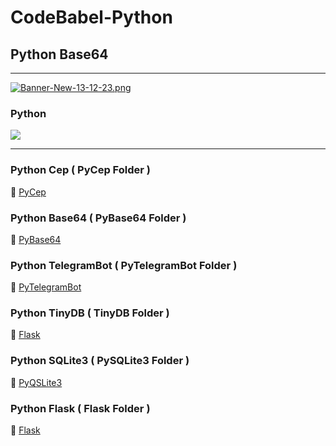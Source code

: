 # CodeBabel-Python

## Python Base64
___
[![Banner-New-13-12-23.png](https://i.postimg.cc/L6CqTCBD/Banner-New-13-12-23.png)](https://postimg.cc/MvBKZYLf)<h3>Python</h3>
<img src="https://img.shields.io/badge/python-3.10%20|%203.11-blue">
___

### Python Cep ( PyCep Folder ) 
📂 [PyCep](https://github.com/CharlesCodebabel/CodeBabel-Python/tree/main/PyCEP)

### Python Base64 ( PyBase64 Folder )
📂 [PyBase64](https://github.com/CharlesCodebabel/CodeBabel-Python/tree/main/PyBase64)

### Python TelegramBot ( PyTelegramBot Folder )
📂 [PyTelegramBot](https://github.com/CharlesCodebabel/CodeBabel-Python/tree/main/PyTelegramBot)

### Python TinyDB ( TinyDB Folder )
📂 [Flask](https://github.com/CharlesCodebabel/CodeBabel-Python/tree/main/Python%20TinyDB)

### Python SQLite3 ( PySQLite3 Folder )
📂 [PyQSLite3](https://github.com/CharlesCodebabel/CodeBabel-Python/tree/main/PySQLite3)

### Python Flask ( Flask Folder )
📂 [Flask](https://github.com/CharlesCodebabel/CodeBabel-Python/tree/main/Python%20Flask/)